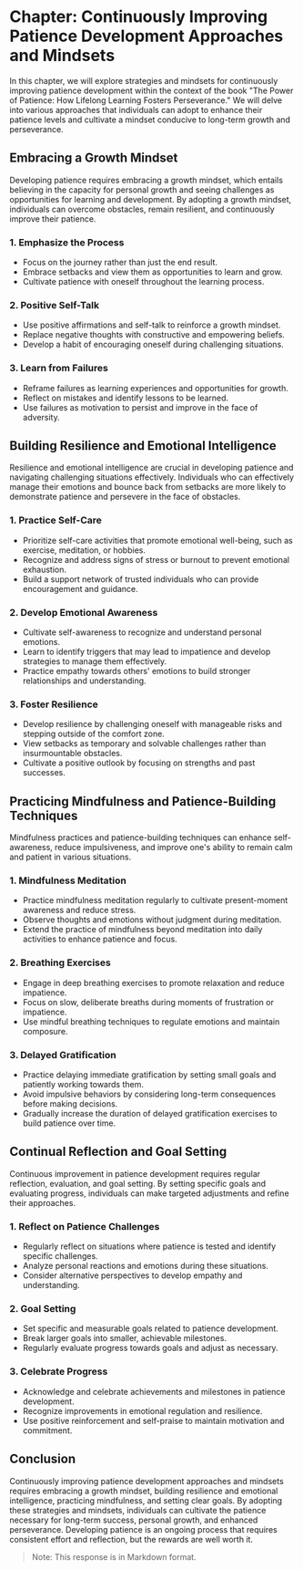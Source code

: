 Chapter: Continuously Improving Patience Development Approaches and Mindsets
============================================================================

In this chapter, we will explore strategies and mindsets for continuously improving patience development within the context of the book "The Power of Patience: How Lifelong Learning Fosters Perseverance." We will delve into various approaches that individuals can adopt to enhance their patience levels and cultivate a mindset conducive to long-term growth and perseverance.

**Embracing a Growth Mindset**
------------------------------

Developing patience requires embracing a growth mindset, which entails believing in the capacity for personal growth and seeing challenges as opportunities for learning and development. By adopting a growth mindset, individuals can overcome obstacles, remain resilient, and continuously improve their patience.

### 1. Emphasize the Process

* Focus on the journey rather than just the end result.
* Embrace setbacks and view them as opportunities to learn and grow.
* Cultivate patience with oneself throughout the learning process.

### 2. Positive Self-Talk

* Use positive affirmations and self-talk to reinforce a growth mindset.
* Replace negative thoughts with constructive and empowering beliefs.
* Develop a habit of encouraging oneself during challenging situations.

### 3. Learn from Failures

* Reframe failures as learning experiences and opportunities for growth.
* Reflect on mistakes and identify lessons to be learned.
* Use failures as motivation to persist and improve in the face of adversity.

**Building Resilience and Emotional Intelligence**
--------------------------------------------------

Resilience and emotional intelligence are crucial in developing patience and navigating challenging situations effectively. Individuals who can effectively manage their emotions and bounce back from setbacks are more likely to demonstrate patience and persevere in the face of obstacles.

### 1. Practice Self-Care

* Prioritize self-care activities that promote emotional well-being, such as exercise, meditation, or hobbies.
* Recognize and address signs of stress or burnout to prevent emotional exhaustion.
* Build a support network of trusted individuals who can provide encouragement and guidance.

### 2. Develop Emotional Awareness

* Cultivate self-awareness to recognize and understand personal emotions.
* Learn to identify triggers that may lead to impatience and develop strategies to manage them effectively.
* Practice empathy towards others' emotions to build stronger relationships and understanding.

### 3. Foster Resilience

* Develop resilience by challenging oneself with manageable risks and stepping outside of the comfort zone.
* View setbacks as temporary and solvable challenges rather than insurmountable obstacles.
* Cultivate a positive outlook by focusing on strengths and past successes.

**Practicing Mindfulness and Patience-Building Techniques**
-----------------------------------------------------------

Mindfulness practices and patience-building techniques can enhance self-awareness, reduce impulsiveness, and improve one's ability to remain calm and patient in various situations.

### 1. Mindfulness Meditation

* Practice mindfulness meditation regularly to cultivate present-moment awareness and reduce stress.
* Observe thoughts and emotions without judgment during meditation.
* Extend the practice of mindfulness beyond meditation into daily activities to enhance patience and focus.

### 2. Breathing Exercises

* Engage in deep breathing exercises to promote relaxation and reduce impatience.
* Focus on slow, deliberate breaths during moments of frustration or impatience.
* Use mindful breathing techniques to regulate emotions and maintain composure.

### 3. Delayed Gratification

* Practice delaying immediate gratification by setting small goals and patiently working towards them.
* Avoid impulsive behaviors by considering long-term consequences before making decisions.
* Gradually increase the duration of delayed gratification exercises to build patience over time.

**Continual Reflection and Goal Setting**
-----------------------------------------

Continuous improvement in patience development requires regular reflection, evaluation, and goal setting. By setting specific goals and evaluating progress, individuals can make targeted adjustments and refine their approaches.

### 1. Reflect on Patience Challenges

* Regularly reflect on situations where patience is tested and identify specific challenges.
* Analyze personal reactions and emotions during these situations.
* Consider alternative perspectives to develop empathy and understanding.

### 2. Goal Setting

* Set specific and measurable goals related to patience development.
* Break larger goals into smaller, achievable milestones.
* Regularly evaluate progress towards goals and adjust as necessary.

### 3. Celebrate Progress

* Acknowledge and celebrate achievements and milestones in patience development.
* Recognize improvements in emotional regulation and resilience.
* Use positive reinforcement and self-praise to maintain motivation and commitment.

**Conclusion**
--------------

Continuously improving patience development approaches and mindsets requires embracing a growth mindset, building resilience and emotional intelligence, practicing mindfulness, and setting clear goals. By adopting these strategies and mindsets, individuals can cultivate the patience necessary for long-term success, personal growth, and enhanced perseverance. Developing patience is an ongoing process that requires consistent effort and reflection, but the rewards are well worth it.
> Note: This response is in Markdown format.
